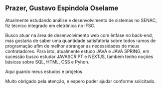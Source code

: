 ## **Prazer, Gustavo Espindola Oselame**

Atualmente estudando análise e desenvolvimento de sistemas no SENAC, fiz técnico integrado em eletrônica no IFSC.

Busco atuar na área de desenvolvimento web com ênfase no back-end, mas gostaria de saber uma quantidade satisfatória sobre todos ramos de programação afim de melhor abranger as necessidades de meus contratadores. Para isto, atualmente estudo JAVA e JAVA SPRING, em sucessão busco estudar JAVASCRIPT e NEXTJS, também tenho noções básicas sobre SQL, HTML, CSS e Pyhon.

Aqui guardo meus estudos e projetos.

Muito obrigado pela atenção, e espero poder ajudar conforme solicitado.
